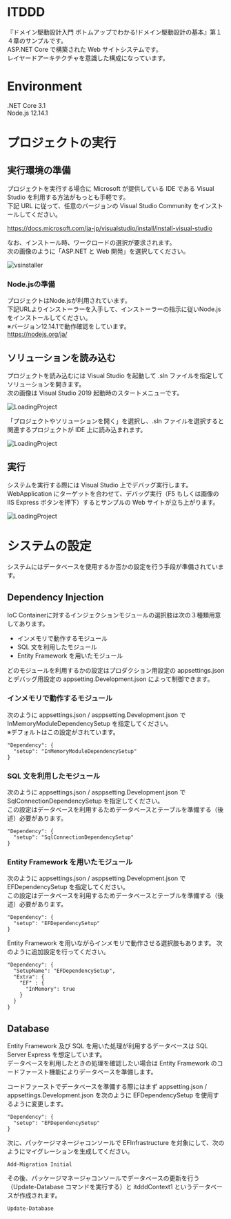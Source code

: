 # ITDDD

『ドメイン駆動設計入門 ボトムアップでわかる!ドメイン駆動設計の基本』第１４章のサンプルです。  
ASP.NET Core で構築された Web サイトシステムです。  
レイヤードアーキテクチャを意識した構成になっています。  

# Environment

.NET Core 3.1  
Node.js 12.14.1

# プロジェクトの実行

## 実行環境の準備

プロジェクトを実行する場合に Microsoft が提供している IDE である Visual Studio を利用する方法がもっとも手軽です。  
下記 URL に従って、任意のバージョンの Visual Studio Community をインストールしてください。

https://docs.microsoft.com/ja-jp/visualstudio/install/install-visual-studio

なお、インストール時、ワークロードの選択が要求されます。  
次の画像のように「ASP.NET と Web 開発」を選択してください。

![vsinstaller](https://github.com/nrslib/itddd/blob/images/vs_installer.png)

### Node.jsの準備

プロジェクトはNode.jsが利用されています。  
下記URLよりインストーラーを入手して、インストーラーの指示に従いNode.jsをインストールしてください。  
※バージョン12.14.1で動作確認をしています。  
https://nodejs.org/ja/

## ソリューションを読み込む

プロジェクトを読み込むには Visual Studio を起動して .sln ファイルを指定してソリューションを開きます。  
次の画像は Visual Studio 2019 起動時のスタートメニューです。  

![LoadingProject](https://github.com/nrslib/itddd/blob/images/load_project_1.png)

「プロジェクトやソリューションを開く」を選択し、.sln ファイルを選択すると関連するプロジェクトが IDE 上に読み込まれます。  

![LoadingProject](https://github.com/nrslib/itddd/blob/images/load_project_2.png)

## 実行

システムを実行する際には Visual Studio 上でデバッグ実行します。  
WebApplication にターゲットを合わせて、デバッグ実行（F5 もしくは画像の IIS Express ボタンを押下）するとサンプルの Web サイトが立ち上がります。  

![LoadingProject](https://github.com/nrslib/itddd/blob/images/load_project_3.png)

# システムの設定

システムにはデータベースを使用するか否かの設定を行う手段が準備されています。  

## Dependency Injection

IoC Containerに対するインジェクションモジュールの選択肢は次の３種類用意してあります。  

 - インメモリで動作するモジュール
 - SQL 文を利用したモジュール
 - Entity Framework を用いたモジュール
 
どのモジュールを利用するかの設定はプロダクション用設定の appsettings.json とデバッグ用設定の appsetting.Development.json によって制御できます。  

### インメモリで動作するモジュール

次のように appsettings.json / asppsetting.Development.json で InMemoryModuleDependencySetup を指定してください。  
※デフォルトはこの設定がされています。  

```
"Dependency": {
  "setup": "InMemoryModuleDependencySetup"
}
```

### SQL 文を利用したモジュール

次のように appsettings.json / asppsetting.Development.json で SqlConnectionDependencySetup を指定してください。  
この設定はデータベースを利用するためデータベースとテーブルを準備する（後述）必要があります。  

```
"Dependency": {
  "setup": "SqlConnectionDependencySetup"
}
```

### Entity Framework を用いたモジュール

次のように appsettings.json / asppsetting.Development.json で EFDependencySetup を指定してください。  
この設定はデータベースを利用するためデータベースとテーブルを準備する（後述）必要があります。  

```
"Dependency": {
  "setup": "EFDependencySetup"
}
```

Entity Framework を用いながらインメモリで動作させる選択肢もあります。
次のように追加設定を行ってください。

```
"Dependency": {
  "SetupName": "EFDependencySetup",
  "Extra": {
    "EF" : {
      "InMemory": true 
    } 
  }
}
```

## Database

Entity Framework 及び SQL を用いた処理が利用するデータベースは SQL Server Express を想定しています。  
データベースを利用したときの処理を確認したい場合は Entity Framework のコードファースト機能によりデータベースを準備します。  

コードファーストでデータベースを準備する際にはまず appsetting.json / appsettings.Development.json を次のように EFDependencySetup を使用するように変更します。  

```
"Dependency": {
  "setup": "EFDependencySetup"
}
```

次に、パッケージマネージャコンソールで EFInfrastructure を対象にして、次のようにマイグレーションを生成してください。  

```
Add-Migration Initial
```

その後、パッケージマネージャコンソールでデータベースの更新を行う（Update-Database コマンドを実行する）と itdddContext1 というデータベースが作成されます。  

```
Update-Database
```
